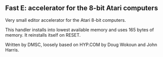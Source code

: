 Fast E: accelerator for the 8-bit Atari computers
-------------------------------------------------

Very small editor accelerator for the Atari 8-bit computers.

This handler installs into lowest available memory and uses 165 bytes of
memory. It reinstalls itself on RESET.

Written by DMSC, loosely based on HYP.COM by Doug Wokoun and John Harris.

